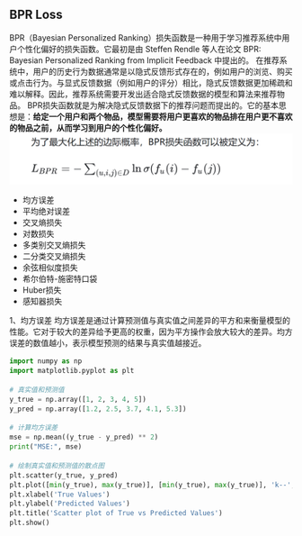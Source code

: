## BPR Loss
BPR（Bayesian Personalized Ranking）损失函数是一种用于学习推荐系统中用户个性化偏好的损失函数。它最初是由 Steffen Rendle 等人在论文 BPR: Bayesian Personalized Ranking from Implicit Feedback 中提出的。
在推荐系统中，用户的历史行为数据通常是以隐式反馈形式存在的，例如用户的浏览、购买或点击行为。与显式反馈数据（例如用户的评分）相比，隐式反馈数据更加稀疏和难以解释。因此，推荐系统需要开发出适合隐式反馈数据的模型和算法来推荐物品。
BPR损失函数就是为解决隐式反馈数据下的推荐问题而提出的。它的基本思想是：**给定一个用户和两个物品，模型需要将用户更喜欢的物品排在用户更不喜欢的物品之前，从而学习到用户的个性化偏好。** 
![bpr loss](./loss.asset/bpr.png)

+ 均方误差
+ 平均绝对误差
+ 交叉熵损失
+ 对数损失
+ 多类别交叉熵损失
+ 二分类交叉熵损失
+ 余弦相似度损失
+ 希尔伯特-施密特口袋
+ Huber损失
+ 感知器损失

1、均方误差
均方误差是通过计算预测值与真实值之间差异的平方和来衡量模型的性能。它对于较大的差异给予更高的权重，因为平方操作会放大较大的差异。均方误差的数值越小，表示模型预测的结果与真实值越接近。

```python
import numpy as np
import matplotlib.pyplot as plt

# 真实值和预测值
y_true = np.array([1, 2, 3, 4, 5])
y_pred = np.array([1.2, 2.5, 3.7, 4.1, 5.3])

# 计算均方误差
mse = np.mean((y_true - y_pred) ** 2)
print("MSE:", mse)

# 绘制真实值和预测值的散点图
plt.scatter(y_true, y_pred)
plt.plot([min(y_true), max(y_true)], [min(y_true), max(y_true)], 'k--', lw=2)  # 绘制直线y=x
plt.xlabel('True Values')
plt.ylabel('Predicted Values')
plt.title('Scatter plot of True vs Predicted Values')
plt.show()
```
